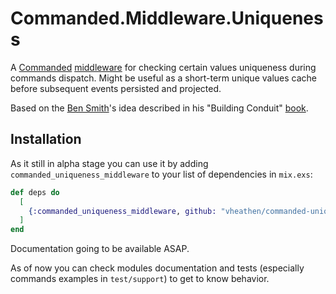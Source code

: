 # Commanded.Middleware.Uniqueness

A [Commanded](https://github.com/commanded/commanded) [middleware](https://hexdocs.pm/commanded/commands.html#middleware) for checking certain values uniqueness during commands dispatch. Might be useful as a short-term unique values cache before subsequent events persisted and projected.

Based on the [Ben Smith](https://github.com/slashdotdash)'s idea described in his "Building Conduit" [book](https://leanpub.com/buildingconduit).

## Installation

As it still in alpha stage you can use it by adding `commanded_uniqueness_middleware` to your list of dependencies in `mix.exs`:

```elixir
def deps do
  [
    {:commanded_uniqueness_middleware, github: "vheathen/commanded-uniqueness-middleware"}
  ]
end
```

Documentation going to be available ASAP.

As of now you can check modules documentation and tests (especially commands examples in `test/support`) to get to know behavior.
